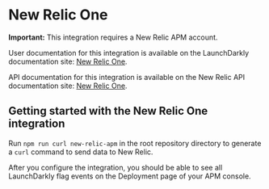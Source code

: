 # New Relic One

**Important:** This integration requires a New Relic APM account.

User documentation for this integration is available on the LaunchDarkly documentation site: [New Relic One](https://docs.launchdarkly.com/integrations/new-relic).

API documentation for this integration is available on the New Relic API documentation site: [New Relic One](https://docs.newrelic.com/docs/apm/new-relic-apm/maintenance/record-monitor-deployments).

## Getting started with the New Relic One integration

Run `npm run curl new-relic-apm` in the root repository directory to generate a `curl` command to send data to New Relic.

After you configure the integration, you should be able to see all LaunchDarkly flag events on the Deployment page of your APM console.
